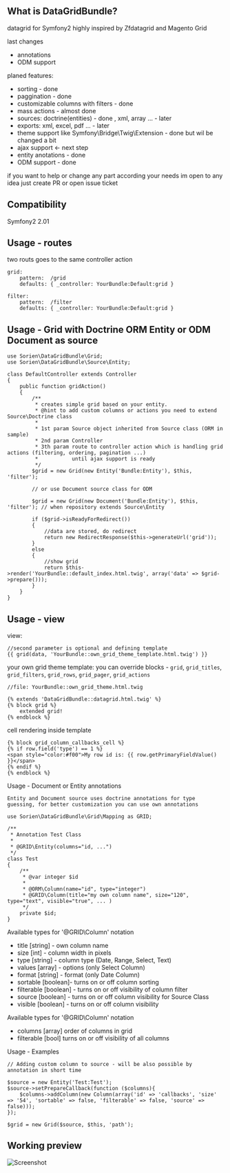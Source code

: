 What is DataGridBundle?
-----

datagrid for Symfony2 highly inspired by Zfdatagrid and Magento Grid

last changes
 - annotations
 - ODM support

planed features:

 - sorting - done
 - paggination - done
 - customizable columns with filters - done
 - mass actions - almost done
 - sources: doctrine(entities) - done , xml, array ... - later
 - exports: xml, excel, pdf ... - later
 - theme support like Symfony\Bridge\Twig\Extension - done but wil be changed a bit
 - ajax support <- next step
 - entity anotations - done
 - ODM support - done


if you want to help or change any part according your needs im open to any idea just create PR or open issue ticket

Compatibility
-----

Symfony2 2.01

Usage - routes
-----
two routs goes to the same controller action

    grid:
        pattern:  /grid
        defaults: { _controller: YourBundle:Default:grid }

    filter:
        pattern:  /filter
        defaults: { _controller: YourBundle:Default:grid }

Usage - Grid with Doctrine ORM Entity or ODM Document as source
-----
    use Sorien\DataGridBundle\Grid;
    use Sorien\DataGridBundle\Source\Entity;

    class DefaultController extends Controller
    {
        public function gridAction()
        {
            /**
             * creates simple grid based on your entity.
             * @hint to add custom columns or actions you need to extend Source\Doctrine class
             *
             * 1st param Source object inherited from Source class (ORM in sample)
             * 2nd param Controller
             * 3th param route to controller action which is handling grid actions (filtering, ordering, pagination ...)
             *           until ajax support is ready
             */
            $grid = new Grid(new Entity('Bundle:Entity'), $this, 'filter');

            // or use Document source class for ODM

            $grid = new Grid(new Document('Bundle:Entity'), $this, 'filter'); // when repository extends Source\Entity

            if ($grid->isReadyForRedirect())
            {
                //data are stored, do redirect
                return new RedirectResponse($this->generateUrl('grid'));
            }
            else
            {
                //show grid
                return $this->render('YourBundle::default_index.html.twig', array('data' => $grid->prepare()));
            }
        }
    }

Usage - view
-----
view:

    //second parameter is optional and defining template
    {{ grid(data, 'YourBundle::own_grid_theme_template.html.twig') }}

your own grid theme template: you can override blocks - `grid`, `grid_titles`, `grid_filters`, `grid_rows`, `grid_pager`, `grid_actions`

    //file: YourBundle::own_grid_theme.html.twig

    {% extends 'DataGridBundle::datagrid.html.twig' %}
    {% block grid %}
        extended grid!
    {% endblock %}

cell rendering inside template

    {% block grid_column_callbacks_cell %}
    {% if row.field('type') == 1 %}
    <span style="color:#f00">My row id is: {{ row.getPrimaryFieldValue() }}</span>
    {% endif %}
    {% endblock %}


Usage - Document or Entity annotations

    Entity and Document source uses doctrine annotations for type guessing, for better customization you can use own annotations

    use Sorien\DataGridBundle\Grid\Mapping as GRID;

    /**
     * Annotation Test Class
     *
     * @GRID\Entity(columns="id, ...")
     */
    class Test
    {
        /**
         * @var integer $id
         *
         * @ORM\Column(name="id", type="integer")
         * @GRID\Column(title="my own column name", size="120", type="text", visible="true", ... )
         */
        private $id;
    }

Available types for '@GRID\Column' notation

 - title [string] - own column name
 - size [int] - column width in pixels
 - type [string] - column type (Date, Range, Select, Text)
 - values [array] - options (only Select Column)
 - format [string] - format (only Date Column)
 - sortable [boolean]- turns on or off column sorting
 - filterable [boolean] - turns on or off visibility of column filter
 - source [boolean] - turns on or off column visibility for Source Class
 - visible [boolean] -  turns on or off column visibility

Available types for '@GRID\Column' notation

 - columns [array] order of columns in grid
 - filterable [bool] turns on or off visibility of all columns

Usage - Examples

    // Adding custom column to source - will be also possible by annotation in short time

    $source = new Entity('Test:Test');
    $source->setPrepareCallback(function ($columns){
        $columns->addColumn(new Column(array('id' => 'callbacks', 'size' => '54', 'sortable' => false, 'filterable' => false, 'source' => false)));
    });

    $grid = new Grid($source, $this, 'path');


Working preview
-----
<img src="http://vortex-portal.com/datagrid/grid2.png" alt="Screenshot" />
